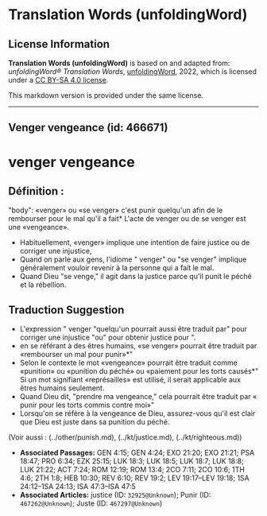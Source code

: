 # Translation Words (unfoldingWord)

## License Information

**Translation Words (unfoldingWord)** is based on and adapted from: _unfoldingWord® Translation Words_, [unfoldingWord](https://unfoldingword.org/utw), 2022, which is licensed under a [CC BY-SA 4.0 license](https://creativecommons.org/licenses/by-sa/4.0/legalcode.en).

This markdown version is provided under the same license.



--------------------------------

## Venger vengeance (id: 466671)

venger vengeance
================

Définition :
------------

"body": «venger» ou «se venger» c'est punir quelqu'un afin de le rembourser pour le mal qu'il a fait\* L'acte de venger ou de se venger est une «vengeance».

* Habituellement, «venger» implique une intention de faire justice ou de corriger une injustice,
* Quand on parle aux gens, l'idiome " venger" ou "se venger" implique généralement vouloir revenir à la personne qui a fait le mal.
* Quand Dieu "se venge," il agit dans la justice parce qu'il punit le péché et la rébellion.

Traduction Suggestion
---------------------

* L'expression " venger "quelqu'un pourrait aussi être traduit par" pour corriger une injustice "ou" pour obtenir justice pour ".
* en se référant à des êtres humains, «se venger» pourrait être traduit par «rembourser un mal pour punir»\*"
* Selon le contexte le mot «vengeance» pourrait être traduit comme «punition» ou «punition du péché» ou «paiement pour les torts causés\*" Si un mot signifiant «représailles» est utilisé, il serait applicable aux êtres humains seulement.
* Quand Dieu dit, "prendre ma vengeance," cela pourrait être traduit par « punir pour les torts commis contre moi»"
* Lorsqu'on se réfère à la vengeance de Dieu, assurez\-vous qu'il est clair que Dieu est juste dans sa punition du péché.

(Voir aussi : (../other/punish.md), (../kt/justice.md), (../kt/righteous.md))

* **Associated Passages:** GEN 4:15; GEN 4:24; EXO 21:20; EXO 21:21; PSA 18:47; PRO 6:34; EZK 25:15; LUK 18:3; LUK 18:5; LUK 18:7; LUK 18:8; LUK 21:22; ACT 7:24; ROM 12:19; ROM 13:4; 2CO 7:11; 2CO 10:6; 1TH 4:6; 2TH 1:8; HEB 10:30; REV 6:10; REV 19:2; LEV 19:17–LEV 19:18; 1SA 24:12–1SA 24:13; ISA 47:3–ISA 47:5
* **Associated Articles:** justice (ID: `32925@Unknown`); Punir (ID: `467262@Unknown`); Juste (ID: `467297@Unknown`)

